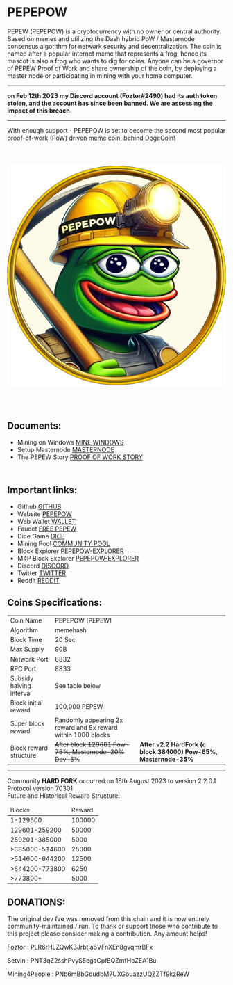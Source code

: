 # PEPEPOW

PEPEW (PEPEPOW) is a cryptocurrency with no owner or central authority. Based on memes and utilizing the Dash hybrid PoW / Masternode consensus algorithm for network security and decentralization. The coin is named after a popular internet meme that represents a frog, hence its mascot is also a frog who wants to dig for coins. Anyone can be a governor of PEPEW Proof of Work and share ownership of the coin, by deploying a master node or participating in mining with your home computer. 

<HR>
<B> on Feb 12th 2023 my Discord account (Foztor#2490) had its auth token stolen, and the account has since been banned.  We are assessing the impact of this breach </B> <HR>
With enough support - PEPEPOW is set to become the second most popular proof-of-work (PoW) driven meme coin, behind DogeCoin!<p>

 <div align="center" style="display: flex; flex-wrap: wrap; justify-content: center; align-items: center; gap: 1em; margin: 4em 0;">
  <img src="https://github.com/MattF42/PePe-core/blob/master/logo.png" style="width: 400px; max-width: 600px; flex-grow: 1;" />
</div>

## <br> Documents: <br>
 - Mining on Windows [MINE WINDOWS](https://github.com/MattF42/PePe-core/blob/master/doc/howtominewindows.md)
 - Setup Masternode [MASTERNODE](https://github.com/MattF42/PePe-core/blob/master/doc/runningamasternode.md)
 - The PEPEW Story [PROOF OF WORK STORY](https://github.com/MattF42/PePe-core/blob/master/doc/pepeproofofworkstory.md)

## <br> Important links: <br>
 - Github [GITHUB](https://github.com/MattF42/PePe-core/)
 - Website [PEPEPOW](https://pepecore.wordpress.com/)
 - Web Wallet [WALLET](https://wallet-pepepow.foztor.net/)
 - Faucet [FREE PEPEW](https://pepepow.foztor.net/faucet/#)
 - Dice Game [DICE](https://dice-pepepow.foztor.net/)
 - Mining Pool [COMMUNITY POOL](https://community-pool.pepepow.org/)
 - Block Explorer [PEPEPOW-EXPLORER](https://explorer.pepepow.org/)
 - M4P Block Explorer [PEPEPOW-EXPLORER](https://explorer2.pepepow.org/)
 - Discord [DISCORD](https://discord.gg/fF4NPMRNKp)
 - Twitter [TWITTER](https://twitter.com/PEPEWCommunity)
 - Reddit [REDDIT](https://www.reddit.com/r/PEPEWCommunity/)
  
## <h2><strong>Coins Specifications:</strong></h2>
<table>
<tbody>
<tr>
<td>Coin Name</td>
<td>PEPEPOW [PEPEW]</td>
</tr>
<tr>
<td>Algorithm</td>
<td>memehash</td>
</tr>
<tr>
<td>Block Time</td>
<td>20 Sec</td>
</tr>
<tr>
<td>Max Supply</td>
<td>90B</td>
</tr>
<tr>
<td>Network Port</td>
<td>8832</td>
</tr>
<tr>
<td>RPC Port</td>
<td>8833</td>
</tr>
<tr>
<td>Subsidy halving interval</td>
<td>See table below</td>
</tr>
<tr>
<td>Block initial reward</td>
<td>100,000  PEPEW</td>
</tr>
<tr>
<td>Super block reward</td>
<td>Randomly appearing 2x reward and 5x reward within 1000 blocks</td>
</tr>
<tr>
<td>Block reward structure</td>
<td><s>After block 129601 Pow-75%, Masternode-20% Dev-5%</s></td>
<td><b>After v2.2 HardFork (c block 384000) Pow-65%, Masternode-35%</b></td>
</tr>
</tbody>
</table>

<HR>
Community <b>HARD FORK</b> occurred on 18th August 2023 to version 2.2.0.1 Protocol version 70301<BR>
Future and Historical Reward Structure:
<TABLE>
<THEAD>
<TD>Blocks</TD><TD>Reward</TD></THEAD>
<TBODY>
<TR>
<TD>1-129600</TD><TD>100000</TD></TR>
<TD>129601-259200</TD><TD>50000</TD></TR>
<TD>259201-385000</TD><TD>5000</TD></TR>
<TD>>385000-514600</TD><TD>25000</TD></TR>
<TD>>514600-644200</TD><TD>12500</TD></TR>
 <TD>>644200-773800</TD><TD>6250</TD></TR>
<TD>>773800+</TD><TD>5000</TD></TR>
</TBODY>
</TABLE>


## DONATIONS:

The original dev fee was removed from this chain and it is now entirely community-maintained / run. To thank or support those who contribute to this project please consider making a contribution. Any amount helps! 

Foztor : PLR6rHLZQwK3Jrbtja6VFnXEn8gvqmrBFx

Setvin : PNT3qZ2sshPvyS5egaCpfEQZmfHoZEA1Bu

Mining4People : PNb6mBbGdudbM7UXGouazzUQZZTf9kzReW 
